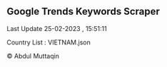 

## Google Trends Keywords Scraper 
 
Last Update 25-02-2023 , 15:51:11

Country List :
VIETNAM.json



© Abdul Muttaqin 
